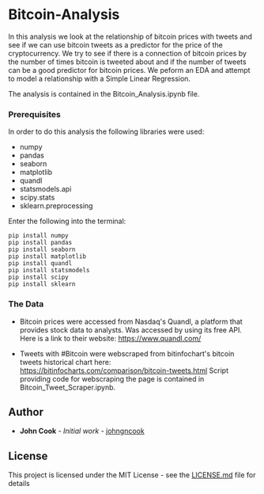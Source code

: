 # Bitcoin-Analysis
In this analysis we look at the relationship of bitcoin prices with tweets and see if we can use bitcoin tweets as a predictor for the price of the cryptocurrency. We try to see if there is a connection of bitcoin prices by the number of times bitcoin is tweeted about and if the number of tweets can be a good predictor for bitcoin prices. We peform an EDA and attempt to model a relationship with a Simple Linear Regression.

The analysis is contained in the Bitcoin_Analysis.ipynb file.


### Prerequisites

In order to do this analysis the following libraries were used:

* numpy
* pandas
* seaborn 
* matplotlib
* quandl
* statsmodels.api
* scipy.stats
* sklearn.preprocessing

Enter the following into the terminal:
```
pip install numpy
pip install pandas
pip install seaborn
pip install matplotlib
pip install quandl
pip install statsmodels
pip install scipy
pip install sklearn

```

### The Data
* Bitcoin prices were accessed from Nasdaq's Quandl, a platform that provides stock data to analysts. Was accessed by using its free API.
Here is a link to their website: https://www.quandl.com/

* Tweets with #Bitcoin were webscraped from bitinfochart's bitcoin tweets historical chart here: https://bitinfocharts.com/comparison/bitcoin-tweets.html
Script providing code for webscraping the page is contained in Bitcoin_Tweet_Scraper.ipynb.

## Author

* **John Cook** - *Initial work* - [johngncook](https://github.com/johngncook)

## License

This project is licensed under the MIT License - see the [LICENSE.md](LICENSE.md) file for details

